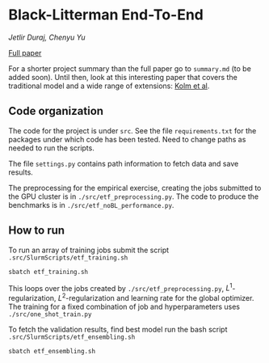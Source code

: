 # Black-Litterman End-To-End

*Jetlir Duraj, Chenyu Yu*

[Full paper](https://drive.google.com/file/d/12QNfdyKZ6XfImnju3Cl6GI-zStrKlruh/view?usp=sharing)

For a shorter project summary than the full paper go to ```summary.md``` (to be added soon). Until then, look at this interesting paper that covers the traditional model and a wide range of extensions:
[Kolm et al](https://www.pm-research.com/content/iijpormgmt/47/5/91). 

## Code organization 

The code for the project is under ```src```.
See the file ```requirements.txt``` for the packages under which code has been tested. Need to change paths as needed to run the scripts.

The file ```settings.py``` contains path information to fetch data and save results.

The preprocessing for the empirical exercise, creating the jobs submitted to the GPU cluster is in ```./src/etf_preprocessing.py```.
The code to produce the benchmarks is in ```./src/etf_noBL_performance.py```.

## How to run

To run an array of training jobs submit the script ```.src/SlurmScripts/etf_training.sh```

    sbatch etf_training.sh

This loops over the jobs created by ```./src/etf_preprocessing.py```, $`L^1`$-regularization, $`L^2`$-regularization and learning rate for the global optimizer. 
The training for a fixed combination of job and hyperparameters uses ```./src/one_shot_train.py```

To fetch the validation results, find best model run the bash script ```.src/SlurmScripts/etf_ensembling.sh```

    sbatch etf_ensembling.sh

